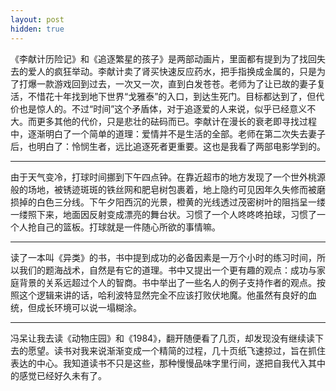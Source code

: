 ```yaml
---
layout: post
hidden: true
---
```

《李献计历险记》和《追逐繁星的孩子》是两部动画片，里面都有提到为了找回失去的爱人的疯狂举动。李献计卖了肾买快速反应药水，把手指换成金属的，只是为了打爆一款游戏回到过去，一次又一次，直到白发苍苍。老师为了让已故的妻子复活，不惜花十年找到地下世界“戈雅泰”的入口，到达生死门。目标都达到了，但代价也是惊人的。不过“时间”这个矛盾体，对于追逐爱的人来说，似乎已经意义不大。而更多其他的代价，只是悲壮的砝码而已。李献计在漫长的衰老即寻找过程中，逐渐明白了一个简单的道理：爱情并不是生活的全部。老师在第二次失去妻子后，也明白了：怜悯生者，远比追逐死者更重要。这也是我看了两部电影学到的。

* * *

由于天气变冷，打球时间挪到下午四点钟。在靠近超市的地方发现了一个世外桃源般的场地，被锈迹斑斑的铁丝网和肥皂树包裹着，地上隐约可见因年久失修而被磨损掉的白色三分线。下午夕阳西沉的光景，橙黄的光线透过茂密树叶的阻挡呈一缕一缕照下来，地面因反射变成漂亮的舞台状。习惯了一个人咚咚咚拍球，习惯了一个人抢自己的篮板。打球就是一件随心所欲的事情嘛。

* * *

读了一本叫《异类》的书，书中提到成功的必备因素是一万个小时的练习时间，所以我们的题海战术，自然是有它的道理。书中又提出一个更有趣的观点：成功与家庭背景的关系远超过个人的智商。书中举出了一些名人的例子支持作者的观点。按照这个逻辑来讲的话，哈利波特显然完全不应该打败伏地魔。他虽然有良好的血统，但成长环境可以说一塌糊涂。

* * *

冯呆让我去读《动物庄园》和《1984》，翻开随便看了几页，却发现没有继续读下去的愿望。读书对我来说渐渐变成一个精简的过程，几十页纸飞速掠过，旨在抓住表达的中心。我知道读书不只是这些，那种慢慢品味字里行间，遂把自我代入其中的感觉已经好久未有了。